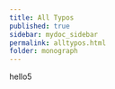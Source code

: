 ```yaml
---
title: All Typos
published: true
sidebar: mydoc_sidebar
permalink: alltypos.html
folder: monograph
---
```


hello5
